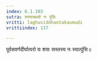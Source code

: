 ```yaml
---
index: 6.1.103
sutra: तस्माच्छसो नः पुंसि
vritti: laghusiddhantakaumudi
vrittiindex: 137

---
```

पूर्वसवर्णदीर्घात्परो यः शसः सस्तस्य नः स्यात्पुंसि॥